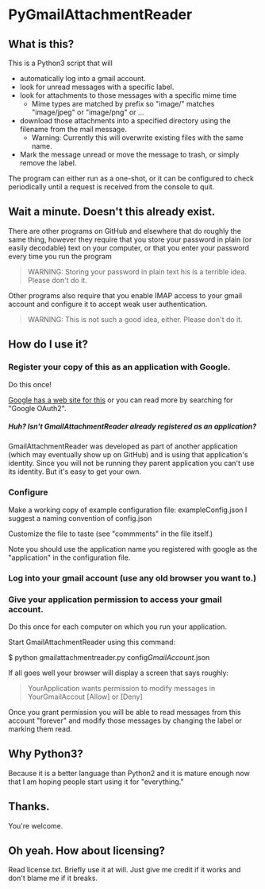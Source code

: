 # PyGmailAttachmentReader

## What is this?

This is a Python3 script that will
* automatically log into a gmail account.
* look for unread messages with a specific label.
* look for attachments to those messages with a specific mime time
    * Mime types are matched by prefix so "image/" matches "image/jpeg" or
      "image/png" or ...
* download those attachments into a specified directory using the filename
  from the mail message.
    * Warning: Currently this will overwrite existing files with the same name.
* Mark the message unread or move the message to trash, or simply remove the label.

The program can either run as a one-shot, or it can be configured to check periodically
until a request is received from the console to quit.

## Wait a minute.  Doesn't this already exist.

There are other programs on GitHub and elsewhere that do roughly the same thing,
however they require that you store your password in plain (or easily decodable)
text on your computer, or that you enter your password every time you run the program

> WARNING: Storing your password in plain text his is a terrible idea.  Please don't do it.

Other programs also require that you enable IMAP access to your gmail account and
configure it to accept weak user authentication.

> WARNING: This is not such a good idea, either.  Please don't do it.

## How do I use it?

### Register your copy of this as an application with Google.

  Do this once!

[Google has a web site for this](https://console.developers.google.com/apis/dashboard)
or you can read more by searching for "Google OAuth2".

##### Huh? Isn't GmailAttachmentReader already registered as an application?

GmailAttachmentReader was developed as part of another application (which may eventually show up on GitHub)
and is using that application's identity.  Since you will not be running they parent application
you can't use its identity.  But it's easy to get your own.

### Configure

Make a working copy of example configuration file: exampleConfig.json
I suggest a naming convention of config<yourGmailName>.json

Customize the file to taste (see "commments" in the file itself.)

Note you should use the application name you registered with google as the
"application" in the configuration file.

### Log into your gmail account (use any old browser you want to.)

### Give your application permission to access your gmail account.

  Do this once for each computer on which you run your application.

Start GmailAttachmentReader using this command:

 $ python gmailattachmentreader.py config*GmailAccount*.json

If all goes well your browser will display a screen that says roughly:

> YourApplication wants permission to modify messages in YourGmailAccout
   [Allow] or [Deny]

Once you grant permission you will be able to read messages from this account
"forever" and modify those messages by changing the label or marking them read.

## Why Python3?

Because it is a better language than Python2 and it is mature enough now that I
am hoping people start using it for "everything."

## Thanks.

You're welcome.

## Oh yeah.  How about licensing?

Read license.txt.   Briefly use it at will.  Just give me credit if it works and
don't blame me if it breaks.  
